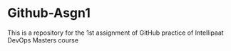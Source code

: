 # Github-Asgn1
This is a repository for the 1st assignment of GitHub practice of Intellipaat DevOps Masters course
